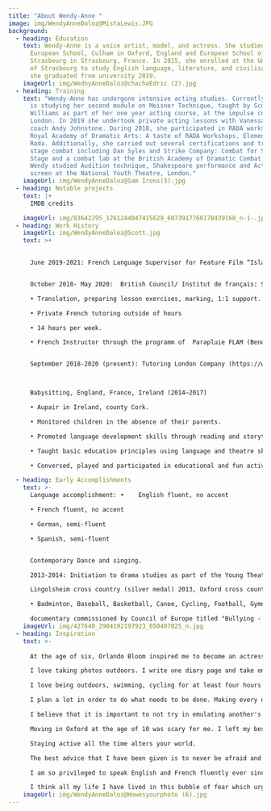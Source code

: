 ```yaml
---
title: "About Wendy-Anne "
image: img/WendyAnneDaloz@MistaLewis.JPG
background:
  - heading: Education
    text: Wendy-Anne is a voice artist, model, and actress. She studied at the
      European School, Culham in Oxford, England and European School of
      Strasbourg in Strasbourg, France. In 2015, she enrolled at the University
      of Strasbourg to study English language, literature, and civilisation and
      she graduated from university 2019.
    imageUrl: img/WednyAnneDaloz@chachaEdric (2).jpg
  - heading: Training
    text: "Wendy-Anne has undergone intensive acting studies. Currently (2020) she
      is studying her second module on Meisner Technique, taught by Scott
      Williams as part of her one year acting course, at the impulse company,
      London. In 2019 she undertook private acting lessons with Vanessa Kirby's
      coach Andy Johnstone. During 2018, she participated in RADA workshops at
      Royal Academy of Dramatic Arts: A taste of RADA Workshops, Elements of
      Rada. Additionally, she carried out several certifications and training in
      stage combat including Dan Syles and Strike Company: Combat for Screen and
      Stage and a combat lab at the British Academy of Dramatic Combat. In 2016
      Wendy studied Audition technique, Shakespeare performance and Acting for
      screen at the National Youth Theatre, London."
    imageUrl: img/WendyAnneDaloz@Sam Irons(3).jpg
  - heading: Notable projects
    text: |+
      IMDB credits

    imageUrl: img/83642295_1261244047415629_6073917766178439168_n-1-.jpg
  - heading: Work History
    imageUrl: img/WendyAnneDaloz@Scott.jpg
    text: >+
      

      June 2019-2021: French Language Supervisor for Feature Film “Island of Wonder and Despair” (2021)


      October 2018- May 2020:  British Council/ Institut de français: Selected Speaker at induction day and French Language Assistant in London along with extra hours of tutoring

      •	Translation, preparing lesson exercises, marking, 1:1 support.

      •	Private French tutoring outside of hours 

      •	14 hours per week.

      •	French Instructor through the programm of  Parapluie FLAM (Benoit  Le Dévédec)


      September 2018-2020 (present): Tutoring London Company (https://www.tutoringlondon.co.uk/): French Tutor, London Language Studio, Griffin and Bell, KC Tutors, Clarendon Tutors, Bruton Lloyd, London Governess, Kings Tutors, Zac Newman, CJ Pelham, Titanium Tutors, Chelsea and Fulham Tutors, Strive Tutors, French Tutors



      Babysitting, England, France, Ireland (2014–2017)

      •	Aupair in Ireland, county Cork.

      •	Monitored children in the absence of their parents.

      •	Promoted language development skills through reading and storytelling.

      •	Taught basic education principles using language and theatre skills.

      •	Conversed, played and participated in educational and fun activities in English and French.

  - heading: Early Accomplishments
    text: >-
      Language accomplishment: •	English fluent, no accent

      •	French fluent, no accent

      •	German, semi-fluent

      •	Spanish, semi-fluent


      Contemporary Dance and singing. 

      2013-2014: Initiation to drama studies as part of the Young Theater Actors of Strasbourg.

      Lingolsheim cross country (silver medal) 2013, Oxford cross country

      •	Badminton, Baseball, Basketball, Canoe, Cycling, Football, Gymnastics, Hockey (field), Rhythmic Gymnastics, Swimming, Yoga, Meditation

      documentary commissioned by Council of Europe titled "Bullying - Have you already been in such situation? - Beat Bullying
    imageUrl: img/427640_2904192197923_850497025_n.jpg
  - heading: Inspiration
    text: >-
      
      At the age of six, Orlando Bloom inspired me to become an actress. It is particularly these heroic and fantastical characters that he portrayed that made me feel like I was diving into another realm. That is what I love so much about acting!

      I love taking photos outdoors. I write one diary page and take one video diary everyday in order to look back as much possible and how I have improved throughout my journey.

      I love being outdoors, swimming, cycling for at least four hours and to feel the wind in my face with some lovely music in my ears.

      I plan a lot in order to do what needs to be done. Making every day count and working hard to get what you want makes a great story for your future self. However, I find that taking time for yourself and having a little indulgence is necessary.

      I believe that it is important to not try in emulating another's actor's journey. It really is about creating yourself and finding what works for you.

      Moving in Oxford at the age of 10 was scary for me. I left my best friends behind. However, I am so grateful I had the opportunity to find my English side and to meet people from so many cultures.

      Staying active all the time alters your world.

      The best advice that I have been given is to never be afraid and have fun with it !

      I am so privileged to speak English and French fluently ever since I was born. It feels as if I have two different sides to myself.

      I think all my life I have lived in this bubble of fear which urges me to fight harder.
    imageUrl: img/WendyAnneDaloz@Howesyourphoto (6).jpg
---
```

